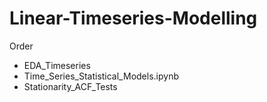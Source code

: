 # Linear-Timeseries-Modelling
Order
- EDA_Timeseries
- Time_Series_Statistical_Models.ipynb
- Stationarity_ACF_Tests

